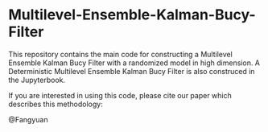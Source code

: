 # Multilevel-Ensemble-Kalman-Bucy-Filter

This repository contains the main code for constructing a Multilevel Ensemble Kalman Bucy Filter with a randomized model in high dimension. A Deterministic Multilevel Ensemble Kalman Bucy Filter is also construced in the Jupyterbook. 

If you are interested in using this code, please cite our paper which describes this methodology:

@Fangyuan
